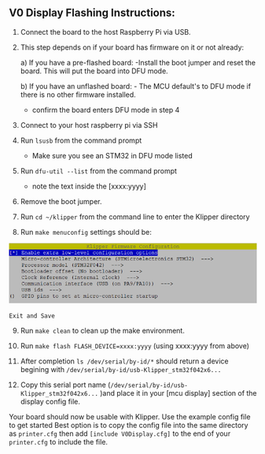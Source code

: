 ## V0 Display Flashing Instructions:

1) Connect the board to the host Raspberry Pi via USB.

2) This step depends on if your board has firmware on it or not already:

	a) If you have a pre-flashed board:
		-Install the boot jumper and reset the board. This will put the board into DFU mode.
	
	b) If you have an unflashed board:
		- The MCU default's to DFU mode if there is no other firmware installed.
		
	 - confirm the board enters DFU mode in step 4
	
3) Connect to your host raspberry pi via SSH

4) Run `lsusb` from the command prompt
	- Make sure you see an STM32 in DFU mode listed
	
5) Run `dfu-util --list` from the command prompt
	- note the text inside the [xxxx:yyyy]
	
6) Remove the boot jumper.

7) Run `cd ~/klipper` from the command line to enter the Klipper directory

8) Run `make menuconfig` settings should be:

<img src="../Images/Menuconfig_Options.png" width="1000">

	Exit and Save

9) Run `make clean` to clean up the make environment.

10) Run `make flash FLASH_DEVICE=xxxx:yyyy` (using xxxx:yyyy from above)

11) After completion `ls /dev/serial/by-id/*` should return a device begining with `/dev/serial/by-id/usb-Klipper_stm32f042x6...` 

12) Copy this serial port name (`/dev/serial/by-id/usb-Klipper_stm32f042x6...` )and place it in your [mcu display] section of the display config file.

Your board should now be usable with Klipper. Use the example config file to get started
Best option is to copy the config file into the same directory as `printer.cfg` then add `[include V0Display.cfg]` to the end of your `printer.cfg` to include the file.
